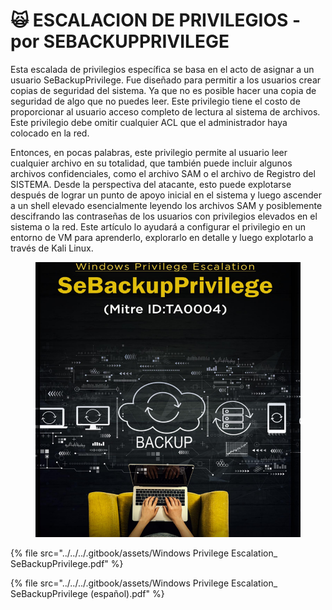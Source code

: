 # 🙀 ESCALACION DE PRIVILEGIOS - por SEBACKUPPRIVILEGE

Esta escalada de privilegios específica se basa en el acto de asignar a un usuario SeBackupPrivilege. Fue diseñado para permitir a los usuarios crear copias de seguridad del sistema. Ya que no es posible hacer una copia de seguridad de algo que no puedes leer. Este privilegio tiene el costo de proporcionar al usuario acceso completo de lectura al sistema de archivos. Este privilegio debe omitir cualquier ACL que el administrador haya colocado en la red.

Entonces, en pocas palabras, este privilegio permite al usuario leer cualquier archivo en su totalidad, que también puede incluir algunos archivos confidenciales, como el archivo SAM o el archivo de Registro del SISTEMA. Desde la perspectiva del atacante, esto puede explotarse después de lograr un punto de apoyo inicial en el sistema y luego ascender a un shell elevado esencialmente leyendo los archivos SAM y posiblemente descifrando las contraseñas de los usuarios con privilegios elevados en el sistema o la red. Este artículo lo ayudará a configurar el privilegio en un entorno de VM para aprenderlo, explorarlo en detalle y luego explotarlo a través de Kali Linux.

<figure><img src="../../../.gitbook/assets/Windows-Privilege-Escalation_-SeBackupPrivilege-pdf.png" alt=""><figcaption></figcaption></figure>



{% file src="../../../.gitbook/assets/Windows Privilege Escalation_ SeBackupPrivilege.pdf" %}



{% file src="../../../.gitbook/assets/Windows Privilege Escalation_ SeBackupPrivilege (español).pdf" %}
